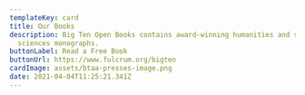 ```yaml
---
templateKey: card
title: Our Books
description: Big Ten Open Books contains award-winning humanities and social
  sciences monographs.
buttonLabel: Read a Free Book
buttonUrl: https://www.fulcrum.org/bigten
cardImage: assets/btaa-presses-image.png
date: 2021-04-04T11:25:21.341Z
---
```

